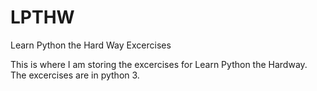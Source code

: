 # LPTHW
Learn Python the Hard Way Excercises

This is where I am storing the excercises for Learn Python the Hardway. The excercises are in python 3. 

